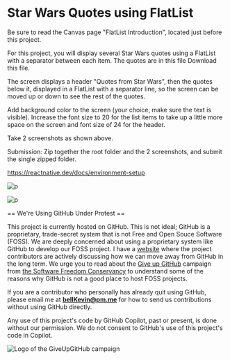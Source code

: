 # Star Wars Quotes using FlatList

Be sure to read the Canvas page "FlatList Introduction", located just before this project.

For this project, you will display several Star Wars quotes using a FlatList with a separator between each item. The quotes are in this file Download this file.

The screen displays a header "Quotes from Star Wars", then the quotes below it, displayed in a FlatList with a separator line, so the screen can be moved up or down to see the rest of the quotes.

Add background color to the screen (your choice, make sure the text is visible). Increase the font size to 20 for the list items to take up a little more space on the screen and font size of 24 for the header.

Take 2 screenshots as shown above.

Submission: Zip together the root folder and the 2 screenshots, and submit the single zipped folder.

https://reactnative.dev/docs/environment-setup

![p]()

![p]()

== We're Using GitHub Under Protest ==

This project is currently hosted on GitHub.  This is not ideal; GitHub is a
proprietary, trade-secret system that is not Free and Open Souce Software
(FOSS).  We are deeply concerned about using a proprietary system like GitHub
to develop our FOSS project. I have a [website](https://bellKevin.me) where the
project contributors are actively discussing how we can move away from GitHub
in the long term.  We urge you to read about the [Give up GitHub](https://GiveUpGitHub.org) campaign 
from [the Software Freedom Conservancy](https://sfconservancy.org) to understand some of the reasons why GitHub is not 
a good place to host FOSS projects.

If you are a contributor who personally has already quit using GitHub, please
email me at **bellKevin@pm.me** for how to send us contributions without
using GitHub directly.

Any use of this project's code by GitHub Copilot, past or present, is done
without our permission.  We do not consent to GitHub's use of this project's
code in Copilot.

![Logo of the GiveUpGitHub campaign](https://sfconservancy.org/img/GiveUpGitHub.png)
